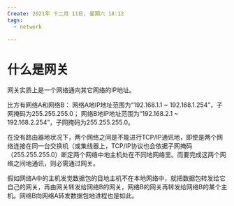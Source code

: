 ```yaml
---
Create: 2021年 十二月 11日, 星期六 18:12
tags: 
  - network

---
```

# 什么是网关

网关实质上是一个网络通向其它网络的IP地址。

比方有网络A和网络B：
网络A地IP地址范围为“192.168.1.1 ~ 192.168.1.254”，子网掩码为255.255.255.0；
网络B地IP地址范围为“192.168.2.1 ~ 192.168.2.254”，子网掩码为255.255.255.0。

在没有路由器地状况下，两个网络之间是不能进行TCP/IP通讯地，即使是两个网络连接在同一台交换机（或集线器上，TCP/IP协议也会依据子网掩码（255.255.255.0）断定两个网络中地主机处在不同地网络里。而要完成这两个网络之间地通讯，则必需通过网关。

假如网络A中的主机发觉数据包的目地主机不在本地网络中，就把数据包转发给它自己的网关，再由网关转发给网络B的网关，网络B的网关再转发给网络B的某个主机。网络B向网络A转发数据包地进程也是如此。




